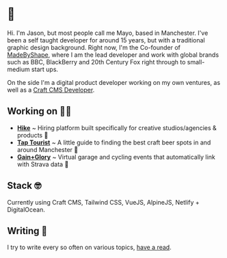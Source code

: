 # 👋

Hi. I'm Jason, but most people call me Mayo, based in Manchester. I've been a self taught developer for around 15 years, but with a traditional graphic design background. Right now, I'm the Co-founder of [MadeByShape](https://madebyshape.co.uk), where I am the lead developer and work with global brands such as BBC, BlackBerry and 20th Century Fox right through to small-medium start ups.

On the side I'm a digital product developer working on my own ventures, as well as a [Craft CMS Developer](https://plugins.craftcms.com/developer/545).

## Working on 👨‍💻

- [**Hike**](https://usehike.com) ~ Hiring platform built specifically for creative studios/agencies & products 🚀 
- [**Tap Tourist**](https://taptourist.co.uk) ~ A little guide to finding the best craft beer spots in and around Manchester 🍺 
- [**Gain+Glory**](https://gainandglory.cc) ~ Virtual garage and cycling events that automatically link with Strava data 🚴‍ 

## Stack 🤓

Currently using Craft CMS, Tailwind CSS, VueJS, AlpineJS, Netlify + DigitalOcean.

## Writing 📝

I try to write every so often on various topics, [have a read](https://bymayo.co.uk/writing/).


